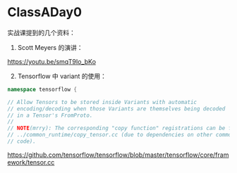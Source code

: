 # ClassADay0

实战课提到的几个资料：

1. Scott Meyers 的演讲：

https://youtu.be/smqT9Io_bKo

2. Tensorflow 中 variant 的使用：

```cpp
namespace tensorflow {

// Allow Tensors to be stored inside Variants with automatic
// encoding/decoding when those Variants are themselves being decoded
// in a Tensor's FromProto.
//
// NOTE(mrry): The corresponding "copy function" registrations can be found in
// ../common_runtime/copy_tensor.cc (due to dependencies on other common_runtime
// code).
```
https://github.com/tensorflow/tensorflow/blob/master/tensorflow/core/framework/tensor.cc

